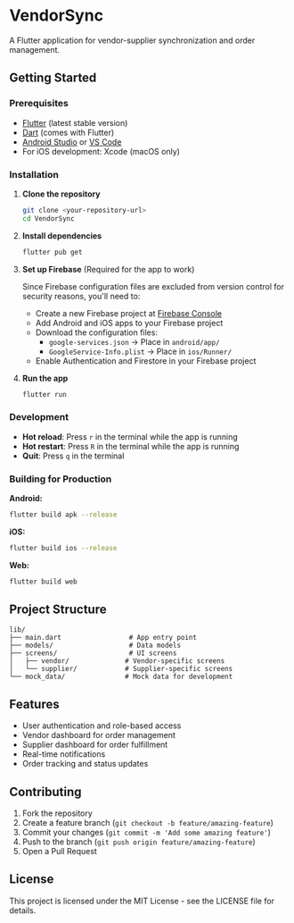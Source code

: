 # VendorSync

A Flutter application for vendor-supplier synchronization and order management.

## Getting Started

### Prerequisites

- [Flutter](https://flutter.dev/docs/get-started/install) (latest stable version)
- [Dart](https://dart.dev/get-dart) (comes with Flutter)
- [Android Studio](https://developer.android.com/studio) or [VS Code](https://code.visualstudio.com/)
- For iOS development: Xcode (macOS only)

### Installation

1. **Clone the repository**
   ```bash
   git clone <your-repository-url>
   cd VendorSync
   ```

2. **Install dependencies**
   ```bash
   flutter pub get
   ```

3. **Set up Firebase** (Required for the app to work)
   
   Since Firebase configuration files are excluded from version control for security reasons, you'll need to:
   
   - Create a new Firebase project at [Firebase Console](https://console.firebase.google.com/)
   - Add Android and iOS apps to your Firebase project
   - Download the configuration files:
     - `google-services.json` → Place in `android/app/`
     - `GoogleService-Info.plist` → Place in `ios/Runner/`
   - Enable Authentication and Firestore in your Firebase project

4. **Run the app**
   ```bash
   flutter run
   ```

### Development

- **Hot reload**: Press `r` in the terminal while the app is running
- **Hot restart**: Press `R` in the terminal while the app is running
- **Quit**: Press `q` in the terminal

### Building for Production

**Android:**
```bash
flutter build apk --release
```

**iOS:**
```bash
flutter build ios --release
```

**Web:**
```bash
flutter build web
```

## Project Structure

```
lib/
├── main.dart                 # App entry point
├── models/                   # Data models
├── screens/                  # UI screens
│   ├── vendor/              # Vendor-specific screens
│   └── supplier/            # Supplier-specific screens
└── mock_data/               # Mock data for development
```

## Features

- User authentication and role-based access
- Vendor dashboard for order management
- Supplier dashboard for order fulfillment
- Real-time notifications
- Order tracking and status updates

## Contributing

1. Fork the repository
2. Create a feature branch (`git checkout -b feature/amazing-feature`)
3. Commit your changes (`git commit -m 'Add some amazing feature'`)
4. Push to the branch (`git push origin feature/amazing-feature`)
5. Open a Pull Request

## License

This project is licensed under the MIT License - see the LICENSE file for details.
